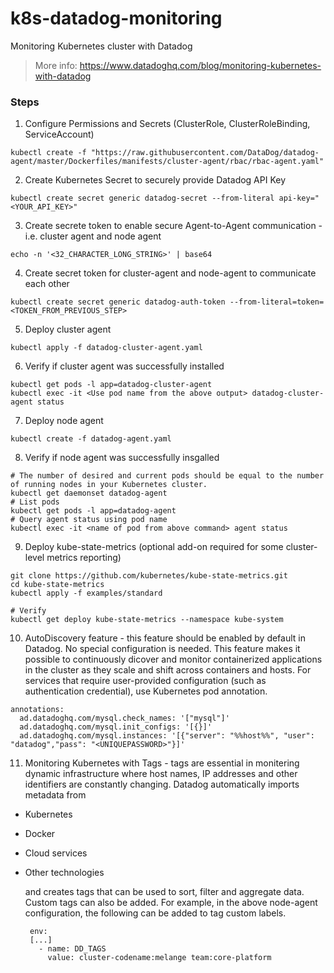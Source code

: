 # k8s-datadog-monitoring
Monitoring Kubernetes cluster with Datadog

> More info: https://www.datadoghq.com/blog/monitoring-kubernetes-with-datadog

### Steps
1. Configure Permissions and Secrets (ClusterRole, ClusterRoleBinding, ServiceAccount)
```
kubectl create -f "https://raw.githubusercontent.com/DataDog/datadog-agent/master/Dockerfiles/manifests/cluster-agent/rbac/rbac-agent.yaml"
```

2. Create Kubernetes Secret to securely provide Datadog API Key
```
kubectl create secret generic datadog-secret --from-literal api-key="<YOUR_API_KEY>"
```

3. Create secrete token to enable secure Agent-to-Agent communication - i.e. cluster agent and node agent
```
echo -n '<32_CHARACTER_LONG_STRING>' | base64
```

4. Create secret token for cluster-agent and node-agent to communicate each other
```
kubectl create secret generic datadog-auth-token --from-literal=token=<TOKEN_FROM_PREVIOUS_STEP>
```

5. Deploy cluster agent 
```
kubectl apply -f datadog-cluster-agent.yaml
```

6. Verify if cluster agent was successfully installed
```
kubectl get pods -l app=datadog-cluster-agent
kubectl exec -it <Use pod name from the above output> datadog-cluster-agent status
```

7. Deploy node agent
```
kubectl create -f datadog-agent.yaml
```

8. Verify if node agent was successfully insgalled
```
# The number of desired and current pods should be equal to the number of running nodes in your Kubernetes cluster.
kubectl get daemonset datadog-agent
# List pods
kubectl get pods -l app=datadog-agent
# Query agent status using pod name 
kubectl exec -it <name of pod from above command> agent status
```

9. Deploy kube-state-metrics (optional add-on required for some cluster-level metrics reporting)
```
git clone https://github.com/kubernetes/kube-state-metrics.git
cd kube-state-metrics
kubectl apply -f examples/standard

# Verify
kubectl get deploy kube-state-metrics --namespace kube-system
```

10. AutoDiscovery feature - this feature should be enabled by default in Datadog. No special configuration is needed. This feature makes it possible to continuously dicover and monitor containerized applications in the cluster as they scale and shift across containers and hosts.
For services that require user-provided configuration (such as authentication credential), use Kubernetes pod annotation.
```
annotations:
  ad.datadoghq.com/mysql.check_names: '["mysql"]'
  ad.datadoghq.com/mysql.init_configs: '[{}]'
  ad.datadoghq.com/mysql.instances: '[{"server": "%%host%%", "user": "datadog","pass": "<UNIQUEPASSWORD>"}]'
```

11. Monitoring Kubernetes with Tags - tags are essential in monitering dynamic infrastructure where host names, IP addresses and other identifiers are constantly changing. Datadog automatically imports metadata from 
 * Kubernetes
 * Docker
 * Cloud services
 * Other technologies
 
   and creates tags that can be used to sort, filter and aggregate data. Custom tags can also be added. For example, in the above node-agent configuration, the following can be added to tag custom labels.
   ```
    env:
    [...]
      - name: DD_TAGS
        value: cluster-codename:melange team:core-platform
   ```
